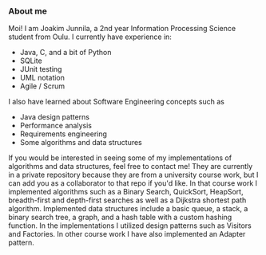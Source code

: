 ### About me

Moi! I am Joakim Junnila, a 2nd year Information Processing Science student from Oulu. I currently have experience in: 
- Java, C, and a bit of Python
- SQLite
- JUnit testing
- UML notation
- Agile / Scrum

I also have learned about Software Engineering concepts such as 
- Java design patterns
- Performance analysis
- Requirements engineering
- Some algorithms and data structures

If you would be interested in seeing some of my implementations of algorithms and data structures, feel free to contact me! They are currently in a private repository because they are from a university course work, but I can add you as a collaborator to that repo if you'd like. In that course work I implemented algorithms such as a Binary Search, QuickSort, HeapSort, breadth-first and depth-first searches as well as a Dijkstra shortest path algorithm. Implemented data structures include a basic queue, a stack, a binary search tree, a graph, and a hash table with a custom hashing function. In the implementations I utilized design patterns such as Visitors and Factories. In other course work I have also implemented an Adapter pattern. 

<!--
**jjunnila/jjunnila** is a ✨ _special_ ✨ repository because its `README.md` (this file) appears on your GitHub profile.

Here are some ideas to get you started:

- 🔭 I’m currently working on ...
- 🌱 I’m currently learning ...
- 👯 I’m looking to collaborate on ...
- 🤔 I’m looking for help with ...
- 💬 Ask me about ...
- 📫 How to reach me: ...
- 😄 Pronouns: ...
- ⚡ Fun fact: ...
-->
